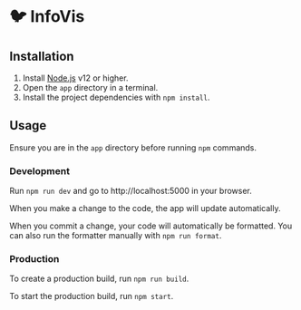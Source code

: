 # 🐦 InfoVis

## Installation

1. Install [Node.js](https://nodejs.org/) v12 or higher.
2. Open the `app` directory in a terminal.
2. Install the project dependencies with `npm install`.

## Usage

Ensure you are in the `app` directory before running `npm` commands.

### Development

Run `npm run dev` and go to http://localhost:5000 in your browser.

When you make a change to the code, the app will update automatically.

When you commit a change, your code will automatically be formatted. You can also run the formatter manually with `npm run format`.

### Production

To create a production build, run `npm run build`.

To start the production build, run `npm start`.
